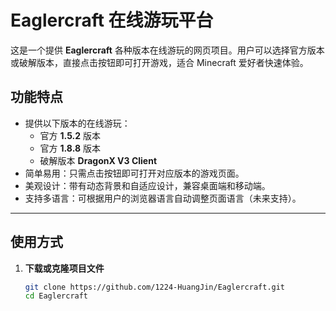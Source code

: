# Eaglercraft 在线游玩平台

这是一个提供 **Eaglercraft** 各种版本在线游玩的网页项目。用户可以选择官方版本或破解版本，直接点击按钮即可打开游戏，适合 Minecraft 爱好者快速体验。

## 功能特点

- 提供以下版本的在线游玩：
  - 官方 **1.5.2** 版本
  - 官方 **1.8.8** 版本
  - 破解版本 **DragonX V3 Client**
- 简单易用：只需点击按钮即可打开对应版本的游戏页面。
- 美观设计：带有动态背景和自适应设计，兼容桌面端和移动端。
- 支持多语言：可根据用户的浏览器语言自动调整页面语言（未来支持）。

---

## 使用方式

1. **下载或克隆项目文件**
   ```bash
   git clone https://github.com/1224-HuangJin/Eaglercraft.git
   cd Eaglercraft
